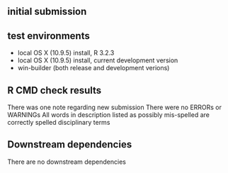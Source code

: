 ## initial submission

## test environments

* local OS X (10.9.5) install, R 3.2.3
* local OS X (10.9.5) install, current development version
* win-builder (both release and development verions)

## R CMD check results
There was one note regarding new submission
There were no ERRORs or WARNINGs
All words in description listed as possibly mis-spelled are correctly spelled disciplinary terms

## Downstream dependencies
There are no downstream dependencies